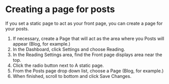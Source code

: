 # Creating a page for posts

If you set a static page to act as your front page, you can create a page for your posts.

1. If necessary, create a Page that will act as the area where you Posts will appear (Blog, for example.)
2. In the Dashboard, click Settings and choose Reading.
3. In the Reading Settings area, find the Front page displays area near the top.
4. Click the radio button next to A static page.
5. From the Posts page drop down list, choose a Page (Blog, for example.)
6. When finished, scroll to bottom and click Save Changes.
